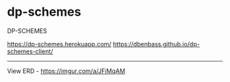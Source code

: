 # dp-schemes

DP-SCHEMES

https://dp-schemes.herokuapp.com/
https://dbenbass.github.io/dp-schemes-client/
_________________

View ERD - https://imgur.com/a/JFiMqAM
